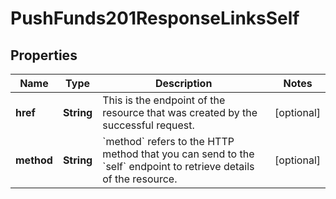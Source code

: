 
# PushFunds201ResponseLinksSelf

## Properties
Name | Type | Description | Notes
------------ | ------------- | ------------- | -------------
**href** | **String** | This is the endpoint of the resource that was created by the successful request. |  [optional]
**method** | **String** | &#x60;method&#x60; refers to the HTTP method that you can send to the &#x60;self&#x60; endpoint to retrieve details of the resource. |  [optional]




